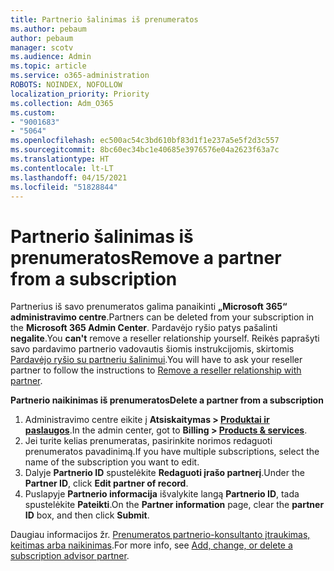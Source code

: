 ```yaml
---
title: Partnerio šalinimas iš prenumeratos
ms.author: pebaum
author: pebaum
manager: scotv
ms.audience: Admin
ms.topic: article
ms.service: o365-administration
ROBOTS: NOINDEX, NOFOLLOW
localization_priority: Priority
ms.collection: Adm_O365
ms.custom:
- "9001683"
- "5064"
ms.openlocfilehash: ec500ac54c3bd610bf83d1f1e237a5e5f2d3c557
ms.sourcegitcommit: 8bc60ec34bc1e40685e3976576e04a2623f63a7c
ms.translationtype: HT
ms.contentlocale: lt-LT
ms.lasthandoff: 04/15/2021
ms.locfileid: "51828844"
---
```

# <a name="remove-a-partner-from-a-subscription"></a><span data-ttu-id="33bd4-102">Partnerio šalinimas iš prenumeratos</span><span class="sxs-lookup"><span data-stu-id="33bd4-102">Remove a partner from a subscription</span></span>

<span data-ttu-id="33bd4-103">Partnerius iš savo prenumeratos galima panaikinti **„Microsoft 365“ administravimo centre**.</span><span class="sxs-lookup"><span data-stu-id="33bd4-103">Partners can be deleted from your subscription in the **Microsoft 365 Admin Center**.</span></span> <span data-ttu-id="33bd4-104">Pardavėjo ryšio patys pašalinti **negalite**.</span><span class="sxs-lookup"><span data-stu-id="33bd4-104">You **can't** remove a reseller relationship yourself.</span></span> <span data-ttu-id="33bd4-105">Reikės paprašyti savo pardavimo partnerio vadovautis šiomis instrukcijomis, skirtomis [Pardavėjo ryšio su partneriu šalinimui](https://docs.microsoft.com/partner-center/remove-a-relationship).</span><span class="sxs-lookup"><span data-stu-id="33bd4-105">You will have to ask your reseller partner to follow the instructions to [Remove a reseller relationship with partner](https://docs.microsoft.com/partner-center/remove-a-relationship).</span></span>

<span data-ttu-id="33bd4-106">**Partnerio naikinimas iš prenumeratos**</span><span class="sxs-lookup"><span data-stu-id="33bd4-106">**Delete a partner from a subscription**</span></span>

1. <span data-ttu-id="33bd4-107">Administravimo centre eikite į **Atsiskaitymas > [Produktai ir paslaugos](https://go.microsoft.com/fwlink/p/?linkid=842054)**.</span><span class="sxs-lookup"><span data-stu-id="33bd4-107">In the admin center, got to **Billing > [Products & services](https://go.microsoft.com/fwlink/p/?linkid=842054)**.</span></span>
2. <span data-ttu-id="33bd4-108">Jei turite kelias prenumeratas, pasirinkite norimos redaguoti prenumeratos pavadinimą.</span><span class="sxs-lookup"><span data-stu-id="33bd4-108">If you have multiple subscriptions, select the name of the subscription you want to edit.</span></span>
3. <span data-ttu-id="33bd4-109">Dalyje **Partnerio ID** spustelėkite **Redaguoti įrašo partnerį**.</span><span class="sxs-lookup"><span data-stu-id="33bd4-109">Under the **Partner ID**, click **Edit partner of record**.</span></span>
4. <span data-ttu-id="33bd4-110">Puslapyje **Partnerio informacija** išvalykite langą **Partnerio ID**, tada spustelėkite **Pateikti**.</span><span class="sxs-lookup"><span data-stu-id="33bd4-110">On the **Partner information** page, clear the **partner ID** box, and then click **Submit**.</span></span>

<span data-ttu-id="33bd4-111">Daugiau informacijos žr. [Prenumeratos partnerio-konsultanto įtraukimas, keitimas arba naikinimas](https://docs.microsoft.com/microsoft-365/admin/misc/add-partner?view=o365-worldwide).</span><span class="sxs-lookup"><span data-stu-id="33bd4-111">For more info, see [Add, change, or delete a subscription advisor partner](https://docs.microsoft.com/microsoft-365/admin/misc/add-partner?view=o365-worldwide).</span></span>
